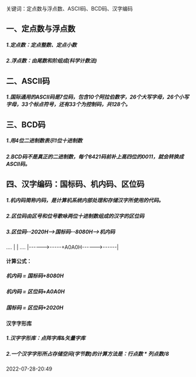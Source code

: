 关键词：定点数与浮点数、ASCII码、BCD码、汉字编码


## 一、定点数与浮点数

##### 1.定点数：定点整数、定点小数
##### 2.浮点数：由尾数和阶组成(科学计数法)


## 二、ASCII码

##### 1.国际通用的ASCII码是7位码，包含10个阿拉伯数字，26个大写字母，26个小写字母，33个标点符号，还有33个为控制码，共128个。


## 三、BCD码

##### 1.用4位二进制数表示1位十进制数
##### 2.BCD码不是真正的二进制数，每个8421码前补上高四位的0011，就会转换成ASCII码。


## 四、汉字编码：国标码、机内码、区位码

##### 1.机内码简称内码，是计算机系统内部处理和存储汉字所使用的代码。
##### 2.区位码由区号和位号歌咏两位十进制数组成的汉字的区位码
##### 3.区位码--2020H-->国标码--8080H-->机内码
.... 		   |                               |
....      |------>-----+A0A0H------>------|
#### 计算公式：
#####  机内码 = 国标码+8080H
#####  机内码 = 区位码+A0A0H
#####  国标码 = 区位码+2020H


#### 汉字字形库
##### 1.汉字字形库：点阵字库&矢量字库
##### 2.**一个**汉字字形所占存储空间(**字节数**)的计算方法是：**行点数 * 列点数/8**


2022-07-28-20:49

